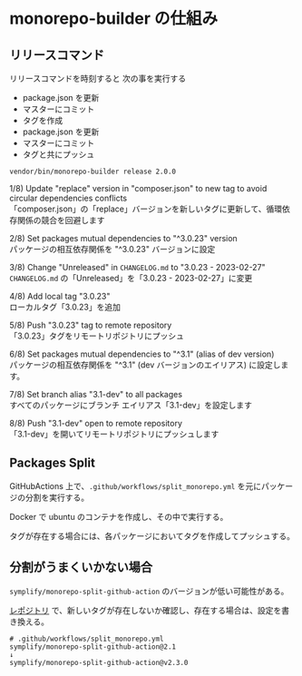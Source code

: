 # monorepo-builder の仕組み

## リリースコマンド
リリースコマンドを時刻すると 次の事を実行する

- package.json を更新
- マスターにコミット
- タグを作成
- package.json を更新
- マスターにコミット
- タグと共にプッシュ

```shell
vendor/bin/monorepo-builder release 2.0.0
```

1/8) Update "replace" version in "composer.json" to new tag to avoid circular dependencies conflicts  
「composer.json」の「replace」バージョンを新しいタグに更新して、循環依存関係の競合を回避します

2/8) Set packages mutual dependencies to "^3.0.23" version  
パッケージの相互依存関係を "^3.0.23" バージョンに設定

3/8) Change "Unreleased" in `CHANGELOG.md` to "3.0.23 - 2023-02-27"  
`CHANGELOG.md` の「Unreleased」を「3.0.23 - 2023-02-27」に変更

4/8) Add local tag "3.0.23"  
ローカルタグ「3.0.23」を追加

5/8) Push "3.0.23" tag to remote repository  
「3.0.23」タグをリモートリポジトリにプッシュ

6/8) Set packages mutual dependencies to "^3.1" (alias of dev version)  
パッケージの相互依存関係を "^3.1" (dev バージョンのエイリアス) に設定します。

7/8) Set branch alias "3.1-dev" to all packages  
すべてのパッケージにブランチ エイリアス「3.1-dev」を設定します

8/8) Push "3.1-dev" open to remote repository  
「3.1-dev」を開いてリモートリポジトリにプッシュします

## Packages Split
GitHubActions 上で、`.github/workflows/split_monorepo.yml` を元にパッケージの分割を実行する。

Docker で ubuntu のコンテナを作成し、その中で実行する。

タグが存在する場合には、各パッケージにおいてタグを作成してプッシュする。

## 分割がうまくいかない場合

`symplify/monorepo-split-github-action` のバージョンが低い可能性がある。

[レポジトリ](https://github.com/danharrin/monorepo-split-github-action) で、新しいタグが存在しないか確認し、存在する場合は、設定を書き換える。

```shell
# .github/workflows/split_monorepo.yml
symplify/monorepo-split-github-action@2.1
↓
symplify/monorepo-split-github-action@v2.3.0
```


